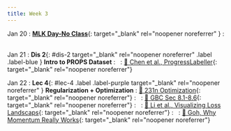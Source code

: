 ```yaml
---
title: Week 3
---
```


Jan 20
: [**MLK Day-No Class**](https://oami.umich.edu/mlk-symposium/){: target="_blank" rel="noopener noreferrer" }
: &nbsp;


Jan 21
: **Dis 2**{: #dis-2 target="_blank" rel="noopener noreferrer" .label .label-blue } **Intro to PROPS Dataset**
: &nbsp;
  : [📖 Chen et al., ProgressLabeller](https://arxiv.org/abs/2203.00283){: target="_blank" rel="noopener noreferrer"}


Jan 22
: **Lec 4**{: #lec-4 .label .label-purple target="_blank" rel="noopener noreferrer" } **Regularization + Optimization**
  : [📖 231n Optimization](https://cs231n.github.io/optimization-1/){: target="_blank" rel="noopener noreferrer"}
: &nbsp;
  : [📖 GBC Sec 8.1-8.6](https://www.deeplearningbook.org/contents/optimization.html){: target="_blank" rel="noopener noreferrer"}
: &nbsp;
  : [📖 Li et al., Visualizing Loss Landscaps](https://arxiv.org/abs/1712.09913){: target="_blank" rel="noopener noreferrer"}
: &nbsp;
  : [📖 Goh, Why Momentum Really Works](https://distill.pub/2017/momentum/){: target="_blank" rel="noopener noreferrer"}



